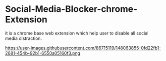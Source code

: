 # Social-Media-Blocker-chrome-Extension
it is a chrome base web extension which help user to disable all social media distraction.

https://user-images.githubusercontent.com/86715119/148063855-0fd22fb1-2681-454b-92b1-6550a05160f3.png
